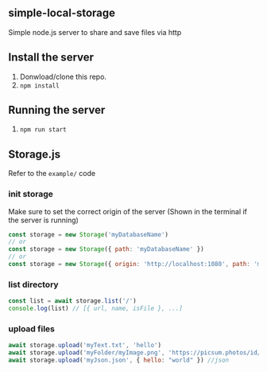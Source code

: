 ## simple-local-storage
Simple node.js server to share and save files via http

## Install the server
1. Donwload/clone this repo.
2. `npm install`

## Running the server
1. `npm run start`

## Storage.js
Refer to the `example/` code

### init storage
Make sure to set the correct origin of the server (Shown in the terminal if the server is running)
```javascript
const storage = new Storage('myDatabaseName')
// or
const storage = new Storage({ path: 'myDatabaseName' })
// or
const storage = new Storage({ origin: 'http://localhost:1080', path: 'myDatabaseName' })
```
### list directory
```javascript
const list = await storage.list('/')
console.log(list) // [{ url, name, isFile }, ...]
```
### upload files
```javascript
await storage.upload('myText.txt', 'hello')
await storage.upload('myFolder/myImage.png', 'https://picsum.photos/id/237/200/300') // creates folder "myFolder" if inexistant
await storage.upload('myJson.json', { hello: "world" }) //json
```
